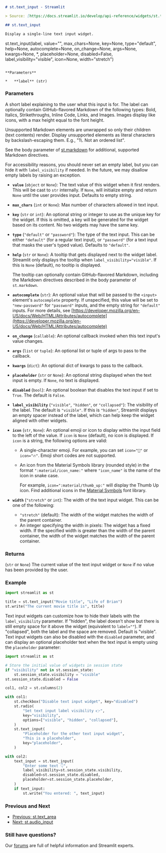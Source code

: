```markdown
# st.text_input - Streamlit

> Source: [https://docs.streamlit.io/develop/api-reference/widgets/st.text_input](https://docs.streamlit.io/develop/api-reference/widgets/st.text_input)

## st.text_input

Display a single-line text input widget.

```
st.text_input(label, value="", max_chars=None, key=None, type="default", help=None, autocomplete=None, on_change=None, args=None, kwargs=None, *, placeholder=None, disabled=False, label_visibility="visible", icon=None, width="stretch")
```

**Parameters**

*   **label** (str)
```


### Parameters

A short label explaining to the user what this input is for. The label can optionally contain GitHub-flavored Markdown of the following types: Bold, Italics, Strikethroughs, Inline Code, Links, and Images. Images display like icons, with a max height equal to the font height.

Unsupported Markdown elements are unwrapped so only their children (text contents) render. Display unsupported elements as literal characters by backslash-escaping them. E.g., "1\\. Not an ordered list".

See the body parameter of [st.markdown](https://docs.streamlit.io/develop/api-reference/text/st.markdown) for additional, supported Markdown directives.

For accessibility reasons, you should never set an empty label, but you can hide it with `label_visibility` if needed. In the future, we may disallow empty labels by raising an exception.

*   **`value`** (`object` or `None`): The text value of this widget when it first renders. This will be cast to `str` internally. If `None`, will initialize empty and return `None` until the user provides input. Defaults to empty string.
*   **`max_chars`** (`int` or `None`): Max number of characters allowed in text input.
*   **`key`** (`str` or `int`): An optional string or integer to use as the unique key for the widget. If this is omitted, a key will be generated for the widget based on its content. No two widgets may have the same key.
*   **`type`** (`"default"` or `"password"`): The type of the text input. This can be either `"default"` (for a regular text input), or `"password"` (for a text input that masks the user's typed value). Defaults to `"default"`.
*   **`help`** (`str` or `None`): A tooltip that gets displayed next to the widget label. Streamlit only displays the tooltip when `label_visibility="visible"`. If this is `None` (default), no tooltip is displayed.

    The tooltip can optionally contain GitHub-flavored Markdown, including the Markdown directives described in the body parameter of `st.markdown`.
*   **`autocomplete`** (`str`): An optional value that will be passed to the `<input>` element's `autocomplete` property. If unspecified, this value will be set to `"new-password"` for `"password"` inputs, and the empty string for `"default"` inputs. For more details, see [https://developer.mozilla.org/en-US/docs/Web/HTML/Attributes/autocomplete](https://developer.mozilla.org/en-US/docs/Web/HTML/Attributes/autocomplete)
*   **`on_change`** (`callable`): An optional callback invoked when this text input's value changes.
*   **`args`** (`list` or `tuple`): An optional list or tuple of args to pass to the callback.
*   **`kwargs`** (`dict`): An optional dict of kwargs to pass to the callback.
*   **`placeholder`** (`str` or `None`): An optional string displayed when the text input is empty. If `None`, no text is displayed.
*   **`disabled`** (`bool`): An optional boolean that disables the text input if set to `True`. The default is `False`.
*   **`label_visibility`** (`"visible"`, `"hidden"`, or `"collapsed"`): The visibility of the label. The default is `"visible"`. If this is `"hidden"`, Streamlit displays an empty spacer instead of the label, which can help keep the widget aligned with other widgets.
*   **`icon`** (`str`, `None`): An optional emoji or icon to display within the input field to the left of the value. If `icon` is `None` (default), no icon is displayed. If `icon` is a string, the following options are valid:
    *   A single-character emoji. For example, you can set `icon="🚨"` or `icon="🔥"`. Emoji short codes are not supported.
    *   An icon from the Material Symbols library (rounded style) in the format `":material/icon_name:"` where `"icon_name"` is the name of the icon in snake case.

        For example, `icon=":material/thumb_up:"` will display the Thumb Up icon. Find additional icons in the [Material Symbols](https://fonts.google.com/icons?icon.set=Material+Symbols&icon.style=Rounded) font library.
*   **`width`** (`"stretch"` or `int`): The width of the text input widget. This can be one of the following:
    *   `"stretch"` (default): The width of the widget matches the width of the parent container.
    *   An integer specifying the width in pixels: The widget has a fixed width. If the specified width is greater than the width of the parent container, the width of the widget matches the width of the parent container.

### Returns

(`str` or `None`)
The current value of the text input widget or `None` if no value has been provided by the user.

### Example

```python
import streamlit as st

title = st.text_input("Movie title", "Life of Brian")
st.write("The current movie title is", title)
```

Text input widgets can customize how to hide their labels with the `label_visibility` parameter. If "hidden", the label doesn’t show but there is still empty space for it above the widget (equivalent to `label=""`). If "collapsed", both the label and the space are removed. Default is "visible". Text input widgets can also be disabled with the `disabled` parameter, and can display an optional placeholder text when the text input is empty using the `placeholder` parameter:

```python
import streamlit as st

# Store the initial value of widgets in session state
if "visibility" not in st.session_state:
    st.session_state.visibility = "visible"
st.session_state.disabled = False

col1, col2 = st.columns(2)

with col1:
    st.checkbox("Disable text input widget", key="disabled")
    st.radio(
        "Set text input label visibility 👉",
        key="visibility",
        options=["visible", "hidden", "collapsed"],
    )
    st.text_input(
        "Placeholder for the other text input widget",
        "This is a placeholder",
        key="placeholder",
    )

with col2:
    text_input = st.text_input(
        "Enter some text 👇",
        label_visibility=st.session_state.visibility,
        disabled=st.session_state.disabled,
        placeholder=st.session_state.placeholder,
    )
    if text_input:
        st.write("You entered: ", text_input)
```

### Previous and Next

*   [Previous: st.text_area](/develop/api-reference/widgets/st.text_area)
*   [Next: st.audio_input](/develop/api-reference/widgets/st.audio_input)

### Still have questions?

Our [forums](https://discuss.streamlit.io) are full of helpful information and Streamlit experts.